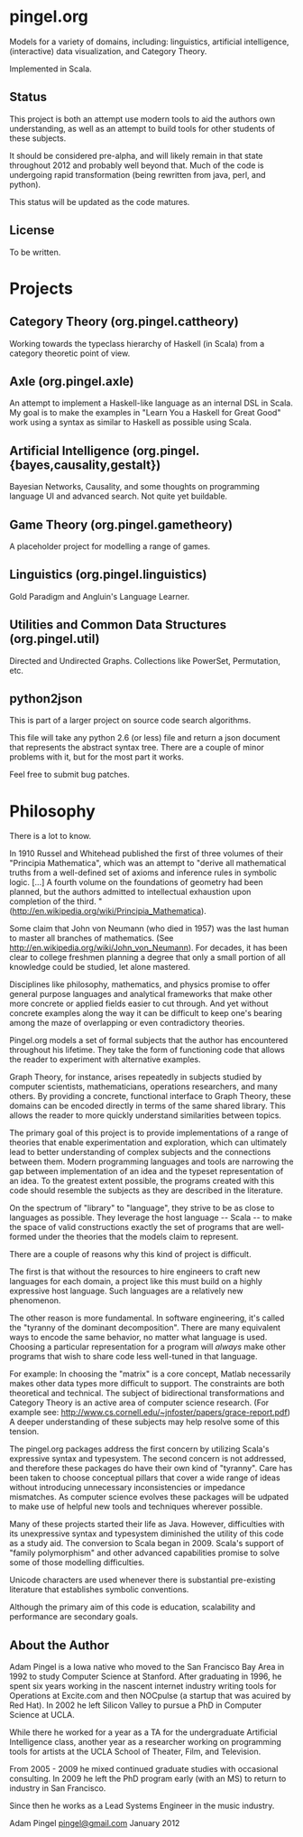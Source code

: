 
pingel.org
==========

Models for a variety of domains, including: linguistics,
artificial intelligence, (interactive) data visualization, and Category Theory.

Implemented in Scala.

Status
------

This project is both an attempt use modern tools to aid the authors own
 understanding,
as well as an attempt to build tools for other students of these subjects.

It should be considered pre-alpha, and will likely remain in that state
throughout 2012 and probably well beyond that.
Much of the code is undergoing rapid transformation (being rewritten from
java, perl, and python).

This status will be updated as the code matures.

License
-------

To be written.


Projects
========

Category Theory (org.pingel.cattheory)
--------------------------------------

Working towards the typeclass hierarchy of Haskell (in Scala) from a
category theoretic point of view.


Axle (org.pingel.axle)
----------------------

An attempt to implement a Haskell-like language as an internal DSL in Scala.
My goal is to make the examples in "Learn You a Haskell for Great Good" work
using a syntax as similar to Haskell as possible using Scala.


Artificial Intelligence (org.pingel.{bayes,causality,gestalt})
--------------------------------------------------------------

Bayesian Networks, Causality, and some thoughts on programming language
UI and advanced search.
Not quite yet buildable.


Game Theory (org.pingel.gametheory)
-----------------------------------

A placeholder project for modelling a range of games.


Linguistics (org.pingel.linguistics)
------------------------------------

Gold Paradigm and Angluin's Language Learner.


Utilities and Common Data Structures (org.pingel.util)
------------------------------------------------------

Directed and Undirected Graphs.
Collections like PowerSet, Permutation, etc.


python2json
-----------

This is part of a larger project on source code
search algorithms.

This file will take any python 2.6 (or less) file
and return a json document that represents the
abstract syntax tree.  There are a couple of minor
problems with it, but for the most part it works.

Feel free to submit bug patches.

Philosophy
==========

There is a lot to know.

In 1910 Russel and Whitehead published the first of three volumes of their
"Principia Mathematica",
which was an attempt to "derive all mathematical truths from a well-defined set
of axioms and inference rules in symbolic logic. [...] 
A fourth volume on the foundations of geometry had been planned, but the authors admitted to intellectual exhaustion upon completion of the third.
"
(http://en.wikipedia.org/wiki/Principia_Mathematica).

Some claim that John von Neumann (who died in 1957) was the last human to
master all branches of mathematics.
(See http://en.wikipedia.org/wiki/John_von_Neumann).
For decades, it has been clear to college freshmen planning a degree
that only a small portion of all knowledge could be studied, let alone mastered.

Disciplines like philosophy, mathematics, and physics promise
to offer general purpose languages and analytical frameworks that
make other more concrete or applied fields easier to cut through.
And yet without concrete examples along the way it can be difficult
to keep one's bearing among the maze of overlapping or even contradictory
theories.

Pingel.org models a set of formal subjects that the author has encountered
throughout his lifetime.
They take the form of functioning code that allows the reader to experiment
with alternative examples.

Graph Theory, for instance, arises repeatedly in subjects studied by 
computer scientists, mathematicians, operations researchers, and many others.
By providing a concrete, functional interface to Graph Theory, these
domains can be encoded directly in terms of the same shared library.
This allows the reader to more quickly understand similarities between
topics.

The primary goal of this project is to provide implementations of a range
of theories that enable experimentation and exploration, which can
ultimately lead to better understanding of complex subjects and the
connections between them.
Modern programming languages and tools are narrowing the gap between
implementation of an idea and the typeset representation of an idea.
To the greatest extent possible, the programs created with this 
code should resemble the subjects as they are described in the literature.

On the spectrum of "library" to "language", they strive to be
as close to languages as possible.
They leverage the host language -- Scala -- to make the space of valid
constructions exactly the set of programs that are well-formed under the
theories that the models claim to represent.

There are a couple of reasons why this kind of project is difficult.

The first is that without the resources to hire engineers to craft new
languages for each domain, a project like this must build on a highly expressive
host language.
Such languages are a relatively new phenomenon.

The other reason is more fundamental.
In software engineering, it's called the "tyranny of the dominant decomposition".
There are many equivalent ways to encode the same behavior, no matter what
language is used.
Choosing a particular representation for a program will *always* make other
programs that wish to share code less well-tuned in that language.

For example: In choosing the "matrix" is a core concept, Matlab necessarily makes
other data types more difficult to support.
The constraints are both theoretical and technical.
The subject of bidirectional transformations and Category Theory is an active
area of computer science research.
(For example see: http://www.cs.cornell.edu/~jnfoster/papers/grace-report.pdf)
A deeper understanding of these subjects may help resolve some of this tension.

The pingel.org packages address the first concern by utilizing Scala's expressive
syntax and typesystem.
The second concern is not addressed, and therefore these packages do have
their own kind of "tyranny".
Care has been taken to choose conceptual pillars that cover a wide range of 
ideas without introducing unnecessary inconsistencies or impedance mismatches.
As computer science evolves these packages will be udpated to make use of
helpful new tools and techniques wherever possible.

Many of these projects started their life as Java.
However, difficulties with its unexpressive syntax and typesystem diminished
the utility of this code as a study aid.
The conversion to Scala began in 2009.
Scala's support of "family polymorphism" and other advanced capabilities
promise to solve some of those modelling difficulties.

Unicode characters are used whenever there is substantial pre-existing literature
that establishes symbolic conventions.

Although the primary aim of this code is education, scalability and performance
are secondary goals.

About the Author
----------------

Adam Pingel is a Iowa native who moved to the San Francisco Bay Area in 1992
to study Computer Science at Stanford.  After graduating in 1996, he spent
six years working in the nascent internet industry writing tools for Operations
at Excite.com and then NOCpulse (a startup that was acuired by Red Hat).
In 2002 he left Silicon Valley to pursue a PhD in Computer Science at UCLA.

While there he worked for a year as a TA for the undergraduate Artificial
Intelligence class, another year as a researcher working on programming tools
for artists at the UCLA School of Theater, Film, and Television.

From 2005 - 2009 he mixed continued graduate studies with occasional 
consulting.
In 2009 he left the PhD program early (with an MS) to return to industry in
San Francisco.

Since then he works as a Lead Systems Engineer in the music industry.

Adam Pingel
<pingel@gmail.com>
January 2012
